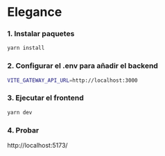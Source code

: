 # Elegance

### 1. Instalar paquetes
```bash
yarn install
```
### 2. Configurar el .env para añadir el backend

```bash
VITE_GATEWAY_API_URL=http://localhost:3000
```

### 3. Ejecutar el frontend

```bash
yarn dev
```

### 4. Probar

http://localhost:5173/
